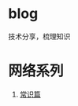 
# blog
技术分享，梳理知识

# 网络系列
1. [常识篇](https://github.com/JXY001A/blog/blob/master/article/network/network_1.md)